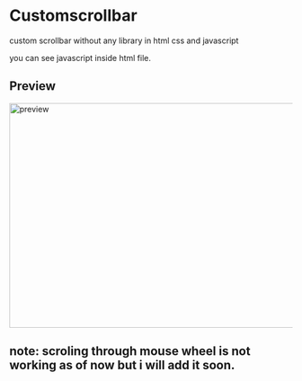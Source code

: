 
# Customscrollbar
custom scrollbar without any library in html css and javascript

you can see javascript inside html file.

## Preview
<img src="https://user-images.githubusercontent.com/8291026/127656952-0129fb7e-6500-4000-9aa8-c109a9a553d1.png" alt="preview" width="600px" height="400px">

## note: scroling through mouse wheel is not working as of now but i will add it soon.
